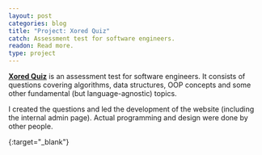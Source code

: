 ```yaml
---
layout: post
categories: blog
title: "Project: Xored Quiz"
catch: Assessment test for software engineers.
readon: Read more.
type: project
---
```


**[Xored Quiz][quiz]** is an assessment test for software engineers. It consists of questions covering algorithms, data structures, OOP concepts and some other fundamental (but language-agnostic) topics.

I created the questions and led the development of the website (including the internal admin page). Actual programming and design were done by other people.

[quiz]: https://quiz.xored.com "Zored Quiz"
{:target="_blank"}
